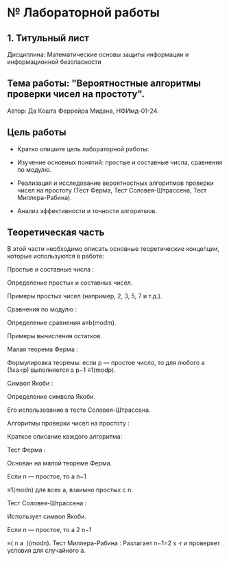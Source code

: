 # № Лабораторной работы

## 1. Титульный лист
   
Дисциплина: Математические основы защиты информации и информационной безопасности

## Тема работы: "Вероятностные алгоритмы проверки чисел на простоту".

Автор: Да Кошта Феррейра Мидана, НФИмд-01-24.

## Цель работы
   
- Кратко опишите цель лабораторной работы:

- Изучение основных понятий: простые и составные числа, сравнения по модулю.

- Реализация и исследование вероятностных алгоритмов проверки чисел на простоту (Тест Ферма, Тест Соловея-Штрассена, Тест Миллера-Рабина).

- Анализ эффективности и точности алгоритмов.

## Теоретическая часть
   
В этой части необходимо описать основные теоретические концепции, которые используются в работе:

Простые и составные числа :

Определение простых и составных чисел.

Примеры простых чисел (например, 2, 3, 5, 7 и т.д.).

Сравнения по модулю :

Определение сравнения a≡b(modm).

Примеры вычисления остатков.

Малая теорема Ферма :

Формулировка теоремы: если p — простое число, то для любого a (1≤a<p) выполняется a 
p−1
 ≡1(modp).
 
Символ Якоби :

Определение символа Якоби.

Его использование в тесте Соловея-Штрассена.

Алгоритмы проверки чисел на простоту :

Краткое описание каждого алгоритма:

Тест Ферма :

Основан на малой теореме Ферма.

Если n — простое, то a 
n−1

≡1(modn) для всех a, взаимно простых с n.

Тест Соловея-Штрассена :

Использует символ Якоби.

Если n — простое, то a 
2
n−1
​
 
 ≡( 
n
a
​
 )(modn).
Тест Миллера-Рабина :
Разлагает n−1=2 
s
 ⋅r и проверяет условия для случайного a.
